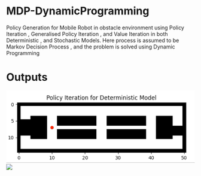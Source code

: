 # MDP-DynamicProgramming
Policy Generation for Mobile Robot in obstacle environment using Policy Iteration , Generalised Policy Iteration , and Value Iteration  in both Deterministic , and Stochastic Models. Here process is assumed to be Markov Decision Process , and the problem is solved using Dynamic Programming

# Outputs 
<img src="https://github.com/shivakumar-tekumatla/MDP-DynamicProgramming/blob/master/Outputs/policy_iteration.gif">

<img src="https://github.com/shivakumar-tekumatla/MDP-DynamicProgramming/blob/master/Outputs/*.png">



